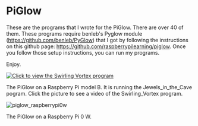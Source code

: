 # PiGlow
These are the programs that I wrote for the PiGlow. There are over 40 of them.
These programs require benleb's Pyglow module (https://github.com/benleb/PyGlow) that I got by following the instructions on this github page: 
https://github.com/raspberrypilearning/piglow. 
Once you follow those setup instructions, you can run my programs. 

Enjoy.

[![Click to view the Swirling Vortex program](https://user-images.githubusercontent.com/13591438/37532617-6b52247e-2937-11e8-9d27-41549082a5db.JPG)](https://www.dropbox.com/s/qhf1xob3y65rx51/PiGlow.AVI?dl=0)

The PiGlow on a Raspberry Pi model B. It is running the Jewels_in_the_Cave pogram. Click the picture to see a video of the Swirling_Vortex program.

![piglow_raspberrypi0w](https://user-images.githubusercontent.com/13591438/37556301-16c44d66-29c2-11e8-836f-78b8a7abae76.JPG)

The PiGlow on a Raspberry Pi 0 W. 
